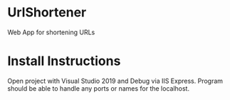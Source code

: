 # UrlShortener
 Web App for shortening URLs

# Install Instructions
 Open project with Visual Studio 2019 and Debug via IIS Express. Program should be able to handle any ports or names for the localhost.